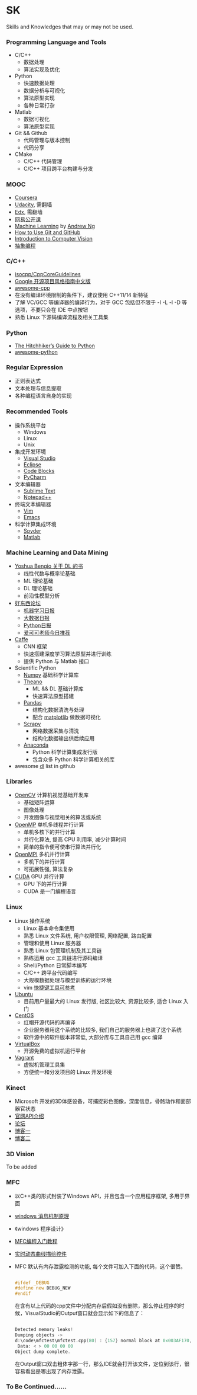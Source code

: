 SK
==

Skills and Knowledges that may or may not be used.

### Programming Language and Tools

- C/C++
  - 数据处理
  - 算法实现及优化
- Python
  - 快速数据处理
  - 数据分析与可视化
  - 算法原型实现
  - 各种日常打杂
- Matlab
  - 数据可视化
  - 算法原型实现
- Git && Github
  - 代码管理与版本控制
  - 代码分享
- CMake
  - C/C++ 代码管理
  - C/C++ 项目跨平台构建与分发

### MOOC

- [Coursera][coursera]
- [Udacity][udacity], 需翻墙
- [Edx][edx], 需翻墙
- [网易公开课][open-163]
- [Machine Learning][ml-ng] by [Andrew Ng][ng]
- [How to Use Git and GitHub][uda-git]
- [Introduction to Computer Vision][uda-cv]
- [抽象编程][sf-ab]

### C/C++

- [isocpp/CppCoreGuidelines](https://github.com/isocpp/CppCoreGuidelines)
- [Google 开源项目风格指南中文版](http://zh-google-styleguide.readthedocs.org/en/latest/contents/)
- [awesome-cpp](https://github.com/fffaraz/awesome-cpp)
- 在没有编译环境限制的条件下，建议使用 C++11/14 新特征
- 了解 VC/GCC 等编译器的编译行为，对于 GCC 包括但不限于 -I -L -l -D 等选项，不要只会在 IDE 中点按钮
- 熟悉 Linux 下源码编译流程及相关工具集

### Python

- [The Hitchhiker’s Guide to Python](http://docs.python-guide.org/en/latest/)
- [awesome-python](https://github.com/vinta/awesome-python)

### Regular Expression

- 正则表达式
- 文本处理与信息提取
- 各种编程语言自身的实现

### Recommended Tools

- 操作系统平台
  - Windows
  - Linux
  - Unix
- 集成开发环境
  - [Visual Studio][vs]
  - [Eclipse][eclipse]
  - [Code Blocks][codeblocks]
  - [PyCharm][pycharm]
- 文本编辑器
  - [Sublime Text][sublime]
  - [Notepad++][notepad++]
- 终端文本编辑器
  - [Vim][vim]
  - [Emacs][emacs]
- 科学计算集成环境
  - [Spyder][spyder]
  - [Matlab][matlab]

### Machine Learning and Data Mining

- [Yoshua Bengio 关于 DL 的书](http://www.iro.umontreal.ca/~bengioy/dlbook/)
  - 线性代数与概率论基础
  - ML 理论基础
  - DL 理论基础
  - 前沿性模型分析
- [好东西论坛](http://memect.com/)
  - [机器学习日报](http://ml.memect.com/)
  - [大数据日报](http://bd.memect.com/)
  - [Python日报](http://py.memect.com/)
  - [爱可可老师今日推荐](http://me.memect.com/fly51fly/)
- [Caffe](http://caffe.berkeleyvision.org/)
  - CNN 框架
  - 快速搭建深度学习算法原型并进行训练
  - 提供 Python 与 Matlab 接口
- Scientific Python
  - [Numpy](http://www.numpy.org/) 基础科学计算库
  - [Theano](http://deeplearning.net/software/theano/)
    - ML && DL 基础计算库
    - 快速算法原型搭建
  - [Pandas](http://pandas.pydata.org/)
    - 结构化数据清洗与处理
    - 配合 [matplotlib](http://matplotlib.org/) 做数据可视化
  - [Scrapy](http://scrapy.org/)
    - 网络数据采集与清洗
    - 结构化数据输出供后续应用
  - [Anaconda](https://www.continuum.io/downloads)
    - Python 科学计算集成发行版
    - 包含众多 Python 科学计算相关的库
- awesome [dl][dl] list in github

### Libraries

- [OpenCV][opencv] 计算机视觉基础开发库
  - 基础矩阵运算
  - 图像处理
  - 开发图像与视觉相关的算法或系统
- [OpenMP][openmp] 单机多线程并行计算
  - 单机多核下的并行计算
  - 并行化算法, 提高 CPU 利用率, 减少计算时间
  - 简单的指令便可使串行算法并行化
- [OpenMPI][openmpi] 多机并行计算
  - 多机下的并行计算
  - 可拓展性强, 算法复杂
- [CUDA][cuda] GPU 并行计算
  - GPU 下的并行计算
  - CUDA 是一门编程语言

### Linux

- Linux 操作系统
  - Linux 基本命令集使用
  - 熟悉 Linux 文件系统, 用户权限管理, 网络配置, 路由配置
  - 管理和使用 Linux 服务器
  - 熟悉 Linux 包管理机制及其工具链
  - 熟练运用 gcc 工具链进行源码编译
  - Shell/Python 日常脚本编写
  - C/C++ 跨平台代码编写
  - 大规模数据处理与模型训练的运行环境
  - vim [快捷键工具可参考][vim]
- [Ubuntu][ubuntu]
  - 目前用户量最大的 Linux 发行版, 社区比较大, 资源比较多, 适合 Linux 入门
- [CentOS][centos]
  - 红帽开源代码的再编译
  - 企业服务器用这个系统的比较多, 我们自己的服务器上也装了这个系统
  - 软件源中的软件版本非常低, 大部分库与工具自己用 gcc 编译
- [VirtualBox][vbox]
  - 开源免费的虚拟机运行平台
- [Vagrant][vagrant]
  - 虚拟机管理工具集
  - 方便统一和分发项目的 Linux 开发环境

### Kinect

- Microsoft 开发的3D体感设备，可捕捉彩色图像，深度信息，骨骼动作和面部器官状态
- [官网API介绍][kinect官网API]
- [论坛][Kinect论坛]
- [博客一][kinect博客1]
- [博客二][kinect博客2]

### 3D Vision

To be added

### MFC

- 以C++类的形式封装了Windows API，并且包含一个应用程序框架, 多用于界面
- [windows 消息机制原理][消息机制]
- 《windows 程序设计》
- [MFC编程入门教程][鸡啄米]
- [实时动态曲线描绘控件][动态曲线控件]
- MFC 默认有内存泄露检测的功能, 每个文件可加入下面的代码，这个很赞。
  ```c++

  #ifdef _DEBUG
  #define new DEBUG_NEW
  #endif

  ```

  在含有以上代码的cpp文件中分配内存后假如没有删除，那么停止程序的时候，VisualStudio的Output窗口就会显示如下的信息了：
  ```c++

  Detected memory leaks!
  Dumping objects ->
  d:\code\mfctest\mfctest.cpp(80) : {157} normal block at 0x003AF170, 4 bytes long.
   Data: < > 00 00 00 00
  Object dump complete.

  ```
  在Output窗口双击粗体字那一行，那么IDE就会打开该文件，定位到该行，很容易看出是哪出现了内存泄露。

### To Be Continued……


[coursera]: https://www.coursera.org/
[udacity]: https://www.udacity.com/
[edx]: https://www.edx.org/
[ml-ng]: https://www.coursera.org/learn/machine-learning
[ng]: http://www.andrewng.org/
[uda-git]: https://www.udacity.com/course/how-to-use-git-and-github--ud775
[uda-cv]: https://www.udacity.com/course/introduction-to-computer-vision--ud810
[open-163]: http://open.163.com/
[opencv]: http://opencv.org/
[openmp]: http://openmp.org/wp/
[openmpi]: http://www.open-mpi.org/
[cuda]: https://developer.nvidia.com/cuda-zone
[ubuntu]: http://www.ubuntu.org.cn/
[vbox]: https://www.virtualbox.org/
[vagrant]: https://www.virtualbox.org/
[sf-ab]: http://open.163.com/special/opencourse/abstractions.html
[centos]: https://www.centos.org/
[鸡啄米]:http://www.jizhuomi.com/software/257.html
[vim]:https://github.com/amix/vimrc
[动态曲线控件]:http://blog.csdn.net/nuaazdh/article/details/7857223
[消息机制]:http://winprog.org/tutorial/zh/start_cn.html
[Kinect论坛]:http://guoming.me/kinect2
[kinect官网API]:https://msdn.microsoft.com/en-us/library/dn799271.aspx?tduid=(7b855072b4348da13a3f83e9f9d2f339)(256380)(2459594)(TnL5HPStwNw-8JxCC.2UebmmOxAGOzCD4w)()
[kinect博客1]:http://blog.csdn.net/dustpg/article/category/2408183/2
[kinect博客2]:https://kheresy.wordpress.com/kinect-for-windows-v2-cpp-index/
[dl]:https://github.com/ty4z2008/Qix/blob/master/dl.md
[spyder]: https://github.com/spyder-ide/spyder
[pycharm]: https://www.jetbrains.com/pycharm/
[matlab]: http://cn.mathworks.com/products/matlab/
[vim]: http://www.vim.org/
[emacs]: https://www.gnu.org/software/emacs/
[sublime]: http://www.sublimetext.com/
[notepad++]: https://notepad-plus-plus.org/
[vs]: https://www.visualstudio.com/
[codeblocks]: http://www.codeblocks.org/
[eclipse]: https://eclipse.org/
